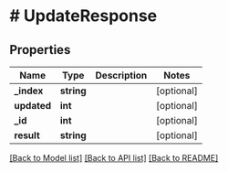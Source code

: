 # # UpdateResponse

## Properties

Name | Type | Description | Notes
------------ | ------------- | ------------- | -------------
**_index** | **string** |  | [optional] 
**updated** | **int** |  | [optional] 
**_id** | **int** |  | [optional] 
**result** | **string** |  | [optional] 

[[Back to Model list]](../../README.md#documentation-for-models) [[Back to API list]](../../README.md#documentation-for-api-endpoints) [[Back to README]](../../README.md)



